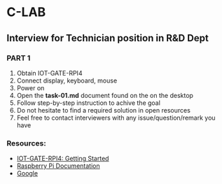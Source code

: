 # C-LAB
## Interview for Technician position in R&D Dept
### PART 1

1. Obtain IOT-GATE-RPI4
2. Connect display, keyboard, mouse
3. Power on
4. Open the **task-01.md** document found on the on the desktop
5. Follow step-by-step instruction to achive the goal
6. Do not hesitate to find a required solution in open resources
7. Feel free to contact interviewers with any issue/question/remark you have

### Resources:
* [IOT-GATE-RPI4: Getting Started](http://192.168.10.106/mediawiki/index.php/IOT-GATE-RPI4:_Getting_Started)
* [Raspberry Pi Documentation](https://www.raspberrypi.com/documentation/computers/raspberry-pi.html)
* [Google](https://www.google.com/)
